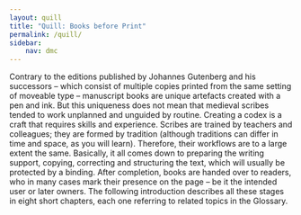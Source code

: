 ```yaml
---
layout: quill
title: "Quill: Books before Print"
permalink: /quill/
sidebar:
    nav: dmc
---
```


Contrary to the editions published by Johannes Gutenberg and his successors –
which consist of multiple copies printed from the same setting of moveable
type – manuscript books are unique artefacts created with a pen and ink.
But this uniqueness does not mean that medieval scribes tended to work
unplanned and unguided by routine. Creating a codex is a craft that requires
skills and experience. Scribes are trained by teachers and colleagues;
they are formed by tradition (although traditions can differ in time and space,
as you will learn). Therefore, their workflows are to a large extent the same.
Basically, it all comes down to preparing the writing support, copying,
correcting and structuring the text, which will usually be protected by a
binding. After completion, books are handed over to readers, who in many cases
mark their presence on the page – be it the intended user or later owners.
The following introduction describes all these stages in eight short chapters,
each one referring to related topics in the Glossary.
